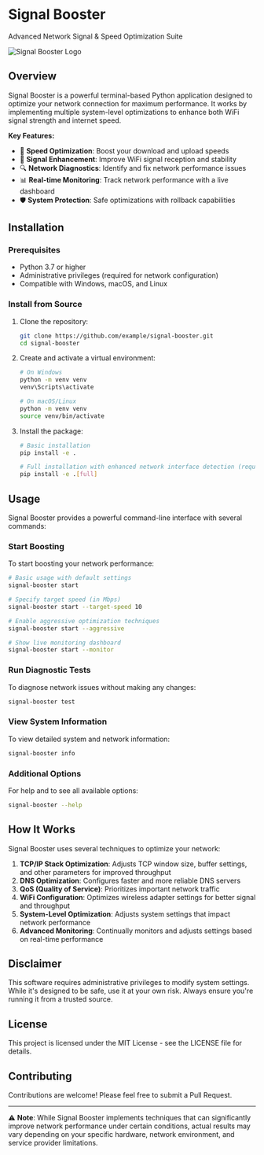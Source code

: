# Signal Booster

Advanced Network Signal & Speed Optimization Suite

![Signal Booster Logo](https://via.placeholder.com/150x150.png?text=Signal+Booster)

## Overview

Signal Booster is a powerful terminal-based Python application designed to optimize your network connection for maximum performance. It works by implementing multiple system-level optimizations to enhance both WiFi signal strength and internet speed.

**Key Features:**

- 🚀 **Speed Optimization**: Boost your download and upload speeds
- 📶 **Signal Enhancement**: Improve WiFi signal reception and stability
- 🔍 **Network Diagnostics**: Identify and fix network performance issues
- 📊 **Real-time Monitoring**: Track network performance with a live dashboard
- 🛡️ **System Protection**: Safe optimizations with rollback capabilities

## Installation

### Prerequisites

- Python 3.7 or higher
- Administrative privileges (required for network configuration)
- Compatible with Windows, macOS, and Linux

### Install from Source

1. Clone the repository:
   ```bash
   git clone https://github.com/example/signal-booster.git
   cd signal-booster
   ```

2. Create and activate a virtual environment:
   ```bash
   # On Windows
   python -m venv venv
   venv\Scripts\activate

   # On macOS/Linux
   python -m venv venv
   source venv/bin/activate
   ```

3. Install the package:
   ```bash
   # Basic installation
   pip install -e .
   
   # Full installation with enhanced network interface detection (requires C++ build tools)
   pip install -e .[full]
   ```

## Usage

Signal Booster provides a powerful command-line interface with several commands:

### Start Boosting

To start boosting your network performance:

```bash
# Basic usage with default settings
signal-booster start

# Specify target speed (in Mbps)
signal-booster start --target-speed 10

# Enable aggressive optimization techniques
signal-booster start --aggressive

# Show live monitoring dashboard
signal-booster start --monitor
```

### Run Diagnostic Tests

To diagnose network issues without making any changes:

```bash
signal-booster test
```

### View System Information

To view detailed system and network information:

```bash
signal-booster info
```

### Additional Options

For help and to see all available options:

```bash
signal-booster --help
```

## How It Works

Signal Booster uses several techniques to optimize your network:

1. **TCP/IP Stack Optimization**: Adjusts TCP window size, buffer settings, and other parameters for improved throughput
2. **DNS Optimization**: Configures faster and more reliable DNS servers
3. **QoS (Quality of Service)**: Prioritizes important network traffic
4. **WiFi Configuration**: Optimizes wireless adapter settings for better signal and throughput
5. **System-Level Optimization**: Adjusts system settings that impact network performance
6. **Advanced Monitoring**: Continually monitors and adjusts settings based on real-time performance

## Disclaimer

This software requires administrative privileges to modify system settings. While it's designed to be safe, use it at your own risk. Always ensure you're running it from a trusted source.

## License

This project is licensed under the MIT License - see the LICENSE file for details.

## Contributing

Contributions are welcome! Please feel free to submit a Pull Request.

---

⚠️ **Note**: While Signal Booster implements techniques that can significantly improve network performance under certain conditions, actual results may vary depending on your specific hardware, network environment, and service provider limitations. 